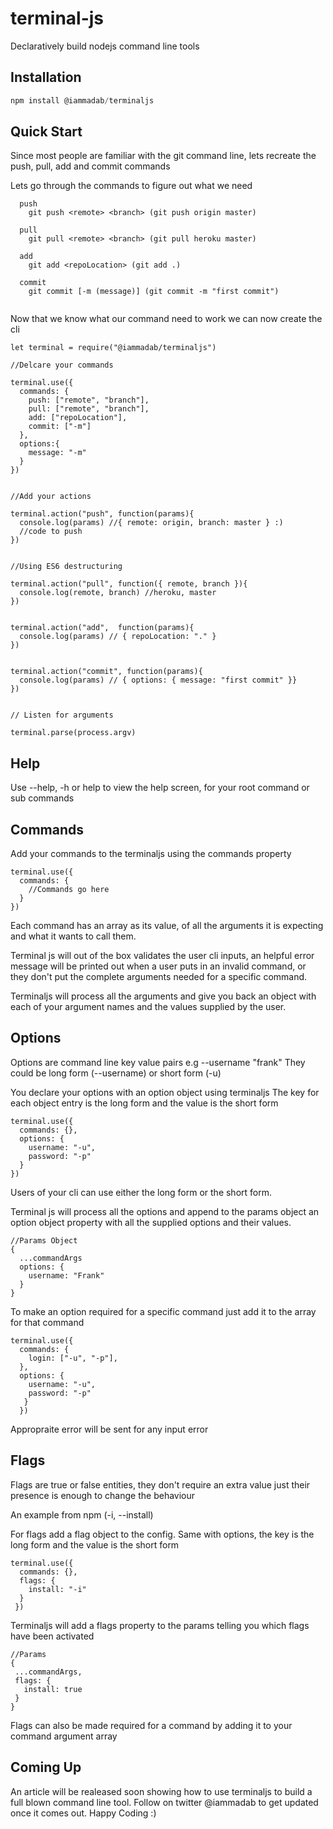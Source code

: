 # terminal-js
Declaratively build nodejs command line tools
## Installation
```javascript
npm install @iammadab/terminaljs
```
## Quick Start
Since most people are familiar with the git command line, lets recreate the push, pull, add and commit commands

Lets go through the commands to figure out what we need
```
  push
    git push <remote> <branch> (git push origin master)
 
  pull
    git pull <remote> <branch> (git pull heroku master)
    
  add
    git add <repoLocation> (git add .)
    
  commit
    git commit [-m (message)] (git commit -m "first commit")
  
 ```
Now that we know what our command need to work we can now create the cli

```
let terminal = require("@iammadab/terminaljs")

//Delcare your commands 

terminal.use({
  commands: {
    push: ["remote", "branch"],
    pull: ["remote", "branch"],
    add: ["repoLocation"],
    commit: ["-m"]
  },
  options:{
    message: "-m"
  }
})


//Add your actions

terminal.action("push", function(params){
  console.log(params) //{ remote: origin, branch: master } :) 
  //code to push
})


//Using ES6 destructuring

terminal.action("pull", function({ remote, branch }){
  console.log(remote, branch) //heroku, master
})


terminal.action("add",  function(params){
  console.log(params) // { repoLocation: "." }
})


terminal.action("commit", function(params){
  console.log(params) // { options: { message: "first commit" }}
})


// Listen for arguments

terminal.parse(process.argv)

```

## Help

Use --help, -h or help to view the help screen, for your root command or sub commands

## Commands

Add your commands to the terminaljs using the commands property

```
terminal.use({
  commands: {
    //Commands go here
  }
})

```

Each command has an array as its value, of all the arguments it is expecting and what it wants to call them.

Terminal js will out of the box validates the user cli inputs, an helpful error message will be printed out when a user puts in an invalid command, or they don't put the complete arguments needed for a specific command.

Terminaljs will process all the arguments and give you back an object with each of your argument names and the values supplied by the user. 

## Options

Options are command line key value pairs e.g --username "frank"
They could be long form (--username) or short form (-u)

You declare your options with an option object using terminaljs
The key for each object entry is the long form and the value is the short form

```
terminal.use({
  commands: {},
  options: {
    username: "-u",
    password: "-p"
  }
})
```

Users of your cli can use either the long form or the short form.

Terminal js will process all the options and append to the params object an option object property with all the supplied options and their values.

```
//Params Object
{
  ...commandArgs
  options: {
    username: "Frank"
  }
}
```

To make an option required for a specific command just add it to the array for that command
```
terminal.use({
  commands: {
    login: ["-u", "-p"],
  },
  options: {
    username: "-u",
    password: "-p"
   }
  })
```

Appropraite error will be sent for any input error

## Flags
Flags are true or false entities, they don't require an extra value just their presence is enough to change the behaviour

An example from npm (-i, --install) 

For flags add a flag object to the config. Same with options, the key is the long form and the value is the short form

```
terminal.use({
  commands: {},
  flags: {
    install: "-i"
  }
 })
 ```
 
 Terminaljs will add a flags property to the params telling you which flags have been activated
 ```
 //Params
 {
  ...commandArgs,
  flags: {
    install: true
  }
 }
 ```
 
 Flags can also be made required for a command by adding it to your command argument array
 
 
## Coming Up
An article will be realeased soon showing how to use terminaljs to build a full blown command line tool. Follow on twitter @iammadab to get updated once it comes out. Happy Coding :)
